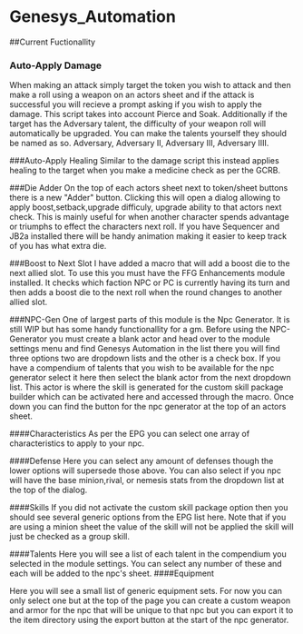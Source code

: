# Genesys_Automation

##Current Fuctionallity

### Auto-Apply Damage
When making an attack simply target the token you wish to attack and then make a roll using a weapon on an actors sheet and if the attack is successful you will recieve a prompt asking if you wish to apply the damage. This script takes into account Pierce and Soak.
Additionally if the target has the Adversary talent, the difficulty of your weapon roll will automatically be upgraded. You can make the talents yourself they should be named as so. Adversary, Adversary II, Adversary III, Adversary IIII.

###Auto-Apply Healing
Similar to the damage script this instead applies healing to the target when you make a medicine check as per the GCRB.

###Die Adder
On the top of each actors sheet next to token/sheet buttons there is a new "Adder" button. Clicking this will open a dialog allowing to apply boost,setback,upgrade difficuly, upgrade ability to that actors next check. This is mainly useful for when another character spends advantage or triumphs to effect the characters next roll.
If you have Sequencer and JB2a installed there will be handy animation making it easier to keep track of you has what extra die.

###Boost to Next Slot
I have added a macro that will add a boost die to the next allied slot. To use this you must have the FFG Enhancements module installed. It checks which faction NPC or PC is currently having its turn and then adds a boost die to the next roll when the round changes to another allied slot.

###NPC-Gen
One of largest parts of this module is the Npc Generator. It is still WIP but has some handy functionallity for a gm.
Before using the NPC-Generator you must create a blank actor and head over to the module settings menu and find Genesys Automation in the list there you will find three options two are dropdown lists and the other is a check box. If you have a compendium of talents that you wish to be available for the npc generator select it here then select the blank actor from the next dropdown list. This actor is where the skill is generated for the custom skill package builder which can be activated here and accessed through the macro. Once down you can find the button for the npc generator at the top of an actors sheet.

####Characteristics
As per the EPG you can select one array of characteristics to apply to your npc.

####Defense
Here you can select any amount of defenses though the lower options will supersede those above. You can also select if you npc will have the base minion,rival, or nemesis stats from the dropdown list at the top of the dialog.

####Skills
If you did not activate the custom skill package option then you should see several generic options from the EPG list here. Note that if you are using a minion sheet the value of the skill will not be applied the skill will just be checked as a group skill.

####Talents
Here you will see a list of each talent in the compendium you selected in the module settings. You can select any number of these and each will be added to the npc's sheet.
####Equipment

Here you will see a small list of generic equipment sets. For now you can only select one but at the top of the page you can create a custom weapon and armor for the npc that will be unique to that npc but you can export it to the item directory using the export button at the start of the npc generator.
